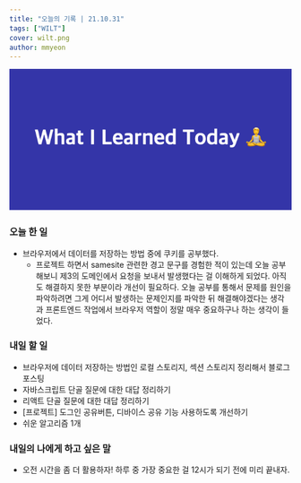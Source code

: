 ```yaml
---
title: "오늘의 기록 | 21.10.31"
tags: ["WILT"]
cover: wilt.png
author: mmyeon
---
```


![what i learned today](./wilt.png)

### 오늘 한 일

- 브라우저에서 데이터를 저장하는 방법 중에 쿠키를 공부했다.
  - 프로젝트 하면서 samesite 관련한 경고 문구를 경험한 적이 있는데 오늘 공부해보니 제3의 도메인에서 요청을 보내서 발생했다는 걸 이해하게 되었다. 아직도 해결하지 못한 부분이라 개선이 필요하다. 오늘 공부를 통해서 문제를 원인을 파악하려면 그게 어디서 발생하는 문제인지를 파악한 뒤 해결해야겠다는 생각과 프론트엔드 작업에서 브라우저 역할이 정말 매우 중요하구나 하는 생각이 들었다.

### 내일 할 일

- 브라우저에 데이터 저장하는 방법인 로컬 스토리지, 섹션 스토리지 정리해서 블로그 포스팅
- 자바스크립트 단골 질문에 대한 대답 정리하기
- 리액트 단골 질문에 대한 대답 정리하기
- [프로젝트] 도그인 공유버튼, 디바이스 공유 기능 사용하도록 개선하기
- 쉬운 알고리즘 1개

### 내일의 나에게 하고 싶은 말

- 오전 시간을 좀 더 활용하자! 하루 중 가장 중요한 걸 12시가 되기 전에 미리 끝내자.
